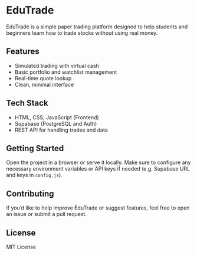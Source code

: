 # EduTrade

EduTrade is a simple paper trading platform designed to help students and beginners learn how to trade stocks without using real money.

## Features

- Simulated trading with virtual cash
- Basic portfolio and watchlist management
- Real-time quote lookup
- Clean, minimal interface

## Tech Stack

- HTML, CSS, JavaScript (Frontend)
- Supabase (PostgreSQL and Auth)
- REST API for handling trades and data

## Getting Started

Open the project in a browser or serve it locally. Make sure to configure any necessary environment variables or API keys if needed (e.g. Supabase URL and keys in `config.js`).

## Contributing

If you’d like to help improve EduTrade or suggest features, feel free to open an issue or submit a pull request.

## License

MIT License
